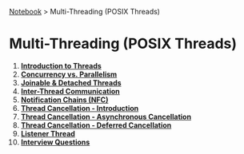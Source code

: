 <a href="../">Notebook</a> > Multi-Threading (POSIX Threads)

# Multi-Threading (POSIX Threads)



1. **<a href="./introduction-to-threads">Introduction to Threads</a>**
1. **<a href="./concurrency-vs-parallelism">Concurrency vs. Parallelism</a>**
1. **<a href="./joinable-and-detached-threads">Joinable & Detached Threads</a>**
1. **<a href="./inter-thread-communication">Inter-Thread Communication</a>**
1. **<a href="./notification-chains">Notification Chains (NFC)</a>**
1. **<a href="./thread-cancellation-introduction">Thread Cancellation - Introduction</a>**
1. **<a href="./thread-cancellation-asynchronous-cancellation">Thread Cancellation - Asynchronous Cancellation</a>**
1. **<a href="./thread-cancellation-deferred-cancellation">Thread Cancellation - Deferred Cancellation</a>**
1. **<a href="./listener-thread">Listener Thread</a>**
1. **<a href="./interview-questions">Interview Questions</a>**

